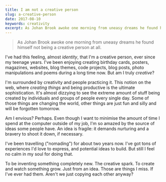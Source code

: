 ```yaml
---
title: I am not a creative person
slug: a-creative-person
date: 2017-08-10
keywords: creativity
excerpt: As Johan Brook awoke one morning from uneasy dreams he found himself not being a creative person at all.
---
```


> As Johan Brook awoke one morning from uneasy dreams he found himself not being a creative person
> at all.

I've had this feeling, almost _identity_, that I'm a creative person, ever since my teenage years.
I've been enjoying creating birthday cards, posters, magazines, websites, blog themes, code
projects, blog posts, photo manipulations and poems during a long time now. But am I truly
_creative_?

I'm surrounded by creativity and people practicing it. This notion on the web, where _creating
things_ and being productive is the ultimate sophistication. It's almost dizzying to see the extreme
amount of stuff being created by individuals and groups of people every single day. Some of those
things are changing the world, other things are just fun and silly and will be forgotten tomorrow.

Am I envious? Perhaps. Even though I want to minimise the amount of time I spend at the computer
outside of my job, I'm so amazed by the source of ideas some people have. An idea is fragile: it
demands nurturing and a bravery to shoot it down, if necessary.

I've been travelling ("nomading") for about two years now. I've got tons of experiences I'd love to
express, and potential ideas to build. But still I feel no calm in my soul for doing that.

To be inventing something completely new. The creative spark. To create and watch something grow.
Just from an idea. Those are things I miss. If I've ever had them. Aren't we just copying each other
anyway?

